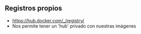 ## Registros propios

* https://hub.docker.com/_/registry/
* Nos permite tener un 'hub' privado con nuestras imágenes